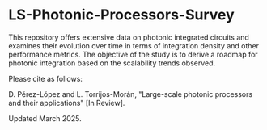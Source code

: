 # LS-Photonic-Processors-Survey
This repository offers extensive data on photonic integrated circuits and examines their evolution over time in terms of integration density and other performance metrics. The objective of the study is to derive a roadmap for photonic integration based on the scalability trends observed.

Please cite as follows:

D. Pérez-López and L. Torrijos-Morán, "Large-scale photonic processors and their applications" [In Review].

Updated March 2025.

